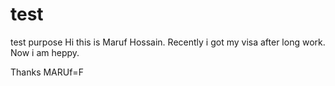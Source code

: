 # test
test purpose
Hi this is Maruf Hossain. Recently i got my visa after long work. Now i am heppy.

Thanks
MARUf=F
